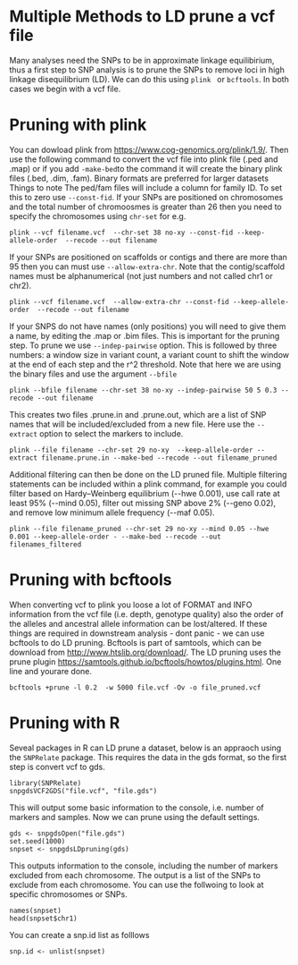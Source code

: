 # Multiple Methods to LD prune a vcf file 

Many analyses need the SNPs to be in approximate linkage equilibirium, thus a first step to SNP analysis is to prune the SNPs to remove loci in high linkage disequilibrium (LD). We can do this using ```plink ``` or ```bcftools```.
In both cases we begin with a vcf file. 

# Pruning with plink 
You can dowload plink from https://www.cog-genomics.org/plink/1.9/.
Then use the following command to convert the vcf file into plink file (.ped and .map) or if you add ```-make-bed```to the command it will create the binary plink files (.bed, .dim, .fam). Binary formats are preferred for larger datasets
Things to note
The ped/fam files will include a column for family ID. To set this to zero use ```--const-fid```. 
If your SNPs are positioned on chromosomes and the total number of chromoosmes is greater than 26 then you need to specify the chromosomes using ```chr-set``` for e.g. 
```
plink --vcf filename.vcf  --chr-set 38 no-xy --const-fid --keep-allele-order  --recode --out filename
```
If your SNPs are positioned on scaffolds or contigs and there are more than 95 then you can must use ``` --allow-extra-chr ```. Note that the contig/scaffold names must be alphanumerical (not just numbers and not called chr1 or chr2).
```
plink --vcf filename.vcf  --allow-extra-chr --const-fid --keep-allele-order  --recode --out filename
```
If your SNPS do not have names (only positions) you will need to give them a name, by editing the .map or .bim files. This is important for the pruning step. To prune we use ```--indep-pairwise``` option. This is followed by three numbers: a window size in variant count, a variant count to shift the window at the end of each step and the r^2 threshold. Note that here we are using the binary files and use the argument ```--bfile```
```
plink --bfile filename --chr-set 38 no-xy --indep-pairwise 50 5 0.3 --recode --out filename
```
This creates two files .prune.in and .prune.out, which are a list of SNP names that will be included/excluded from a new file. Here use the ```--extract``` option to select the markers to include.
```
plink --file filename --chr-set 29 no-xy  --keep-allele-order --extract filename.prune.in --make-bed --recode --out filename_pruned
```
Additional filtering can then be done on the LD pruned file. Multiple filtering statements can be included within a plink command, for example you could filter based on Hardy–Weinberg equilibrium (--hwe 0.001), use call rate at least 95% (--mind 0.05), filter out missing SNP above 2% (--geno 0.02), and remove low minimum allele frequency (--maf 0.05). 

```
plink --file filename_pruned --chr-set 29 no-xy --mind 0.05 --hwe 0.001 --keep-allele-order - --make-bed --recode --out filenames_filtered
```

# Pruning with bcftools
When converting vcf to plink you loose a lot of FORMAT and INFO information from the vcf file (i.e. depth, genotype quality) also the order of the alleles and ancestral allele information can be lost/altered. If these things are required in downstream analysis  - dont panic - we can use bcftools to do LD pruning. Bcftools is part of samtools, which can be download from http://www.htslib.org/download/. The LD pruning uses the prune plugin https://samtools.github.io/bcftools/howtos/plugins.html. One line and yourare done.
```
bcftools +prune -l 0.2  -w 5000 file.vcf -Ov -o file_pruned.vcf
```

# Pruning with R
Seveal packages in R can LD prune a dataset, below is an appraoch using the ```SNPRelate``` package. This requires the data in the gds format, so the first step is convert vcf to gds. 

```
library(SNPRelate)
snpgdsVCF2GDS("file.vcf", "file.gds")
```
This will output some basic information to the console, i.e. number of markers and samples. Now we can prune using the default settings. 
```
gds <- snpgdsOpen("file.gds")
set.seed(1000)
snpset <- snpgdsLDpruning(gds)

```
This outputs information to the console, including the number of markers excluded from each chromosome. The output is a list of the SNPs to exclude from each chromosome. You can use the follwoing to look at specific chromosomes or SNPs. 
```
names(snpset)
head(snpset$chr1)
```
You can create a snp.id list as folllows
```
snp.id <- unlist(snpset)
```
